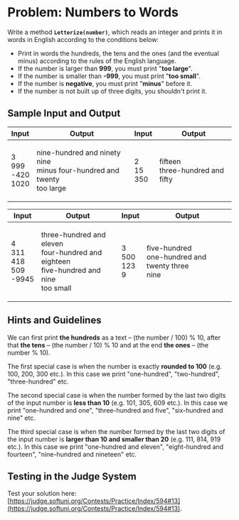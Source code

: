 # Problem: Numbers to Words

Write a method **`Letterize(number)`**, which reads an integer and prints it in words in English according to the conditions below:

* Print in words the hundreds, the tens and the ones (and the eventual minus) according to the rules of the English language.
* If the number is larger than **999**, you must print "**too large**".
* If the number is smaller than **-999**, you must print "**too small**".
* If the number is **negative**, you must print "**minus**" before it.
* If the number is not built up of three digits, you shouldn't print it.

## Sample Input and Output

| Input                           | Output                                                                            | Input                 | Output                                    |
| ------------------------------- | --------------------------------------------------------------------------------- | --------------------- | ----------------------------------------- |
| <p>3<br>999<br>-420<br>1020</p> | <p>nine-hundred and ninety nine<br>minus four-hundred and twenty<br>too large</p> | <p>2<br>15<br>350</p> | <p>fifteen<br>three-hundred and fifty</p> |

| Input                                  | Output                                                                                             | Input                       | Output                                                      |
| -------------------------------------- | -------------------------------------------------------------------------------------------------- | --------------------------- | ----------------------------------------------------------- |
| <p>4<br>311<br>418<br>509<br>-9945</p> | <p>three-hundred and eleven<br>four-hundred and eighteen<br>five-hundred and nine<br>too small</p> | <p>3<br>500<br>123<br>9</p> | <p>five-hundred<br>one-hundred and twenty three<br>nine</p> |

## Hints and Guidelines

We can first print **the hundreds** as a text – (the number / 100) % 10, after that **the tens** – (the number / 10) % 10 and at the end **the ones** – (the number % 10).

The first special case is when the number is exactly **rounded to 100** (e.g. 100, 200, 300 etc.). In this case we print "one-hundred", "two-hundred", "three-hundred" etc.

The second special case is when the number formed by the last two digits of the input number is **less than 10** (e.g. 101, 305, 609 etc.). In this case we print "one-hundred and one", "three-hundred and five", "six-hundred and nine" etc.

The third special case is when the number formed by the last two digits of the input number is **larger than 10 and smaller than 20** (e.g. 111, 814, 919 etc.). In this case we print "one-hundred and eleven", "eight-hundred and fourteen", "nine-hundred and nineteen" etc.

## Testing in the Judge System

Test your solution here: [https://judge.softuni.org/Contests/Practice/Index/594#13](https://judge.softuni.org/Contests/Practice/Index/594#13).

